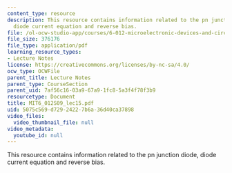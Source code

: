 ```yaml
---
content_type: resource
description: This resource contains information related to the pn junction diode,
  diode current equation and reverse bias.
file: /ol-ocw-studio-app/courses/6-012-microelectronic-devices-and-circuits-spring-2009/5075c569d72924227b6a36d40ca37898_MIT6_012S09_lec15.pdf
file_size: 376176
file_type: application/pdf
learning_resource_types:
- Lecture Notes
license: https://creativecommons.org/licenses/by-nc-sa/4.0/
ocw_type: OCWFile
parent_title: Lecture Notes
parent_type: CourseSection
parent_uid: 7af56c16-03a9-67a9-1fc8-5a3f4f78f3b9
resourcetype: Document
title: MIT6_012S09_lec15.pdf
uid: 5075c569-d729-2422-7b6a-36d40ca37898
video_files:
  video_thumbnail_file: null
video_metadata:
  youtube_id: null
---
```

This resource contains information related to the pn junction diode, diode current equation and reverse bias.